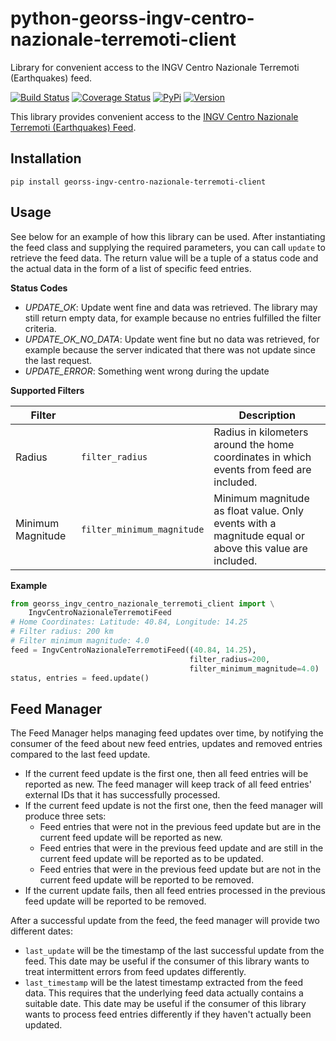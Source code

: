 # python-georss-ingv-centro-nazionale-terremoti-client
Library for convenient access to the INGV Centro Nazionale Terremoti (Earthquakes) feed.

[![Build Status](https://travis-ci.org/exxamalte/python-georss-ingv-centro-nazionale-terremoti-client.svg)](https://travis-ci.org/exxamalte/python-georss-ingv-centro-nazionale-terremoti-client)
[![Coverage Status](https://coveralls.io/repos/github/exxamalte/python-georss-ingv-centro-nazionale-terremoti-client/badge.svg?branch=master)](https://coveralls.io/github/exxamalte/python-georss-ingv-centro-nazionale-terremoti-client?branch=master)
[![PyPi](https://img.shields.io/pypi/v/georss-ingv-centro-nazionale-terremoti-client.svg)](https://pypi.python.org/pypi/georss-ingv-centro-nazionale-terremoti-client)
[![Version](https://img.shields.io/pypi/pyversions/georss-ingv-centro-nazionale-terremoti-client.svg)](https://pypi.python.org/pypi/georss-ingv-centro-nazionale-terremoti-client)

This library provides convenient access to the [INGV Centro Nazionale Terremoti (Earthquakes) Feed](http://cnt.rm.ingv.it/).

## Installation
`pip install georss-ingv-centro-nazionale-terremoti-client`

## Usage
See below for an example of how this library can be used. After instantiating 
the feed class and supplying the required parameters, you can call `update` to 
retrieve the feed data. The return value will be a tuple of a status code and 
the actual data in the form of a list of specific feed entries.

**Status Codes**
* _UPDATE_OK_: Update went fine and data was retrieved. The library may still return empty data, for example because no entries fulfilled the filter criteria.
* _UPDATE_OK_NO_DATA_: Update went fine but no data was retrieved, for example because the server indicated that there was not update since the last request.
* _UPDATE_ERROR_: Something went wrong during the update

**Supported Filters**

| Filter            |                            | Description |
|-------------------|----------------------------|-------------|
| Radius            | `filter_radius`            | Radius in kilometers around the home coordinates in which events from feed are included. |
| Minimum Magnitude | `filter_minimum_magnitude` | Minimum magnitude as float value. Only events with a magnitude equal or above this value are included. |

**Example**
```python
from georss_ingv_centro_nazionale_terremoti_client import \
    IngvCentroNazionaleTerremotiFeed
# Home Coordinates: Latitude: 40.84, Longitude: 14.25
# Filter radius: 200 km
# Filter minimum magnitude: 4.0
feed = IngvCentroNazionaleTerremotiFeed((40.84, 14.25), 
                                        filter_radius=200, 
                                        filter_minimum_magnitude=4.0)
status, entries = feed.update()
```

## Feed Manager

The Feed Manager helps managing feed updates over time, by notifying the 
consumer of the feed about new feed entries, updates and removed entries 
compared to the last feed update.

* If the current feed update is the first one, then all feed entries will be 
  reported as new. The feed manager will keep track of all feed entries' 
  external IDs that it has successfully processed.
* If the current feed update is not the first one, then the feed manager will 
  produce three sets:
  * Feed entries that were not in the previous feed update but are in the 
    current feed update will be reported as new.
  * Feed entries that were in the previous feed update and are still in the 
    current feed update will be reported as to be updated.
  * Feed entries that were in the previous feed update but are not in the 
    current feed update will be reported to be removed.
* If the current update fails, then all feed entries processed in the previous
  feed update will be reported to be removed.

After a successful update from the feed, the feed manager will provide two
different dates:

* `last_update` will be the timestamp of the last successful update from the
  feed. This date may be useful if the consumer of this library wants to
  treat intermittent errors from feed updates differently.
* `last_timestamp` will be the latest timestamp extracted from the feed data. 
  This requires that the underlying feed data actually contains a suitable 
  date. This date may be useful if the consumer of this library wants to 
  process feed entries differently if they haven't actually been updated.
